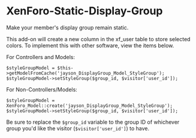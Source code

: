 # XenForo-Static-Display-Group
Make your member's display group remain static.

This add-on will create a new column in the xf_user table to store selected colors. To implement this with other software, view the items below.

For Controllers and Models:
```
$styleGroupModel = $this->getModelFromCache('jayson_DisplayGroup_Model_StyleGroup');
$styleGroupModel->setStyleGroup($group_id, $visitor['user_id']);
```

For Non-Controllers/Models:
```
$styleGroupModel = XenForo_Model::create('jayson_DisplayGroup_Model_StyleGroup');
$styleGroupModel->setStyleGroup($group_id, $visitor['user_id']);
```

Be sure to replace the `$group_id` variable to the group ID of whichever group you'd like the visitor (`$visitor['user_id']`) to have.

